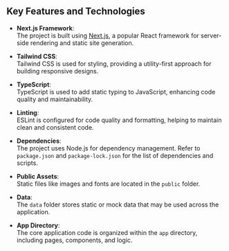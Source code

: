 ## Key Features and Technologies

- **Next.js Framework**:  
  The project is built using [Next.js](https://nextjs.org/), a popular React framework for server-side rendering and static site generation.

- **Tailwind CSS**:  
  Tailwind CSS is used for styling, providing a utility-first approach for building responsive designs.

- **TypeScript**:  
  TypeScript is used to add static typing to JavaScript, enhancing code quality and maintainability.

- **Linting**:  
  ESLint is configured for code quality and formatting, helping to maintain clean and consistent code.

- **Dependencies**:  
  The project uses Node.js for dependency management. Refer to `package.json` and `package-lock.json` for the list of dependencies and scripts.

- **Public Assets**:  
  Static files like images and fonts are located in the `public` folder.

- **Data**:  
  The `data` folder stores static or mock data that may be used across the application.

- **App Directory**:  
  The core application code is organized within the `app` directory, including pages, components, and logic.
